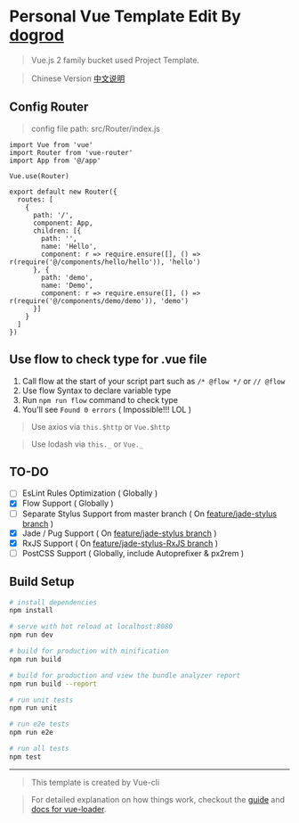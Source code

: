 # Personal Vue Template Edit By [dogrod](https://github.com/dogrod)
> Vue.js 2 family bucket used Project Template.

> Chinese Version [中文说明](https://github.com/dogrod/personalVueTemplate/blob/master/README_CHN.md)

## Config Router

> config file path: src/Router/index.js

```
import Vue from 'vue'
import Router from 'vue-router'
import App from '@/app'

Vue.use(Router)

export default new Router({
  routes: [
    {
      path: '/',
      component: App,
      children: [{
        path: '',
        name: 'Hello',
        component: r => require.ensure([], () => r(require('@/components/hello/hello')), 'hello')
      }, {
        path: 'demo',
        name: 'Demo',
        component: r => require.ensure([], () => r(require('@/components/demo/demo')), 'demo')
      }]
    }
  ]
})

```

## Use flow to check type for .vue file

1. Call flow at the start of your script part such as ``` /* @flow */ ``` or ``` // @flow ```
2. Use flow Syntax to declare variable type
3. Run ``` npm run flow ``` command to check type
4. You'll see ``` Found 0 errors ``` ( Impossible!!! LOL )

> Use axios via ``` this.$http ``` or ``` Vue.$http ```

> Use lodash via ``` this._ ``` or ``` Vue._ ```

## TO-DO

- [ ] EsLint Rules Optimization ( Globally )
- [x] Flow Support ( Globally )
- [ ] Separate Stylus Support from master branch ( On [feature/jade-stylus branch](https://github.com/dogrod/personalVueTemplate/tree/feature/jade-stylus) )
- [x] Jade / Pug Support ( On [feature/jade-stylus branch](https://github.com/dogrod/personalVueTemplate/tree/feature/jade-stylus) )
- [x] RxJS Support ( On [feature/jade-stylus-RxJS branch](https://github.com/dogrod/personalVueTemplate/tree/feature/jade-stylus-rxjs) )
- [ ] PostCSS Support ( Globally, include Autoprefixer & px2rem )

## Build Setup

``` bash
# install dependencies
npm install

# serve with hot reload at localhost:8080
npm run dev

# build for production with minification
npm run build

# build for production and view the bundle analyzer report
npm run build --report

# run unit tests
npm run unit

# run e2e tests
npm run e2e

# run all tests
npm test
```
---
> This template is created by Vue-cli

> For detailed explanation on how things work, checkout the [guide](http://vuejs-templates.github.io/webpack/) and [docs for vue-loader](http://vuejs.github.io/vue-loader).
